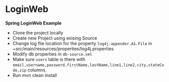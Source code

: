# LoginWeb
<b>Spring LoginWeb Example</b>
* Clone the project locally<br>
* Create new Project using exising Source<br>
* Change log flie location for the property `log4j.appender.A1.File` in ~src/main/resources/properties/log4j.properties<br>
* Modify db properties in `db-source.xml`<br>
* Make sure `users` table is there with `email,username,password,firstName,lastName,line1,line2,city,stateCode,zip` columns.<br>
* Run mvn clean install
